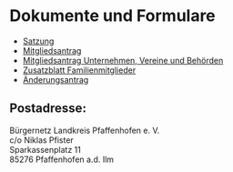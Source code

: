 # Dokumente und Formulare

- [Satzung](./satzung.pdf)
- [Mitgliedsantrag](./mitgliedsantrag.pdf)
- [Mitgliedsantrag Unternehmen, Vereine und Behörden](firmen_mitgliedsantrag.pdf)
- [Zusatzblatt Familienmitglieder](zusatzblatt_familienmitglieder.pdf)
- [Änderungsantrag](./aenderungsantrag.pdf)

## Postadresse:

Bürgernetz Landkreis Pfaffenhofen e. V.  
c/o Niklas Pfister  
Sparkassenplatz 11  
85276 Pfaffenhofen a.d. Ilm
